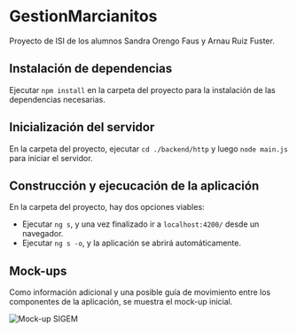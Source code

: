 # GestionMarcianitos

Proyecto de ISI de los alumnos Sandra Orengo Faus y Arnau Ruiz Fuster.

## Instalación de dependencias
Ejecutar `npm install` en la carpeta del proyecto para la instalación de las dependencias necesarias.

## Inicialización del servidor

En la carpeta del proyecto, ejecutar `cd ./backend/http` y luego `node main.js` para iniciar el servidor.

## Construcción y ejecucación de la aplicación

En la carpeta del proyecto, hay dos opciones viables:
* Ejecutar `ng s`, y una vez finalizado ir a `localhost:4200/` desde un navegador.
* Ejecutar `ng s -o`, y la aplicación se abrirá automáticamente.

## Mock-ups

Como información adicional y una posible guía de movimiento entre los componentes de la aplicación, se muestra el mock-up inicial.

![Mock-up SIGEM](https://i.imgur.com/4ub09l5.png)
